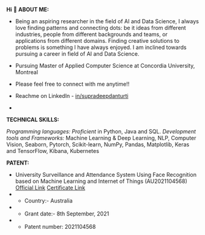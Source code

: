 **Hi** 👋
**ABOUT ME:**

 - Being an aspiring researcher in the field of AI and Data Science, I always love finding patterns and connecting dots: be it ideas from different industries, people from different backgrounds and teams, or applications from different domains. Finding creative solutions to problems is something I have always enjoyed. I am inclined towards pursuing a career in field of AI and Data Science.

 - Pursuing Master of Applied Computer Science at Concordia University, Montreal

 - Please feel free to connect with me anytime!!

 - Reachme on LinkedIn - [in/supradeepdanturti](https://www.linkedin.com/in/supradeepdanturti/)
 - 
**TECHNICAL SKILLS:**

*Programming languages: Proficient* in Python, Java and SQL.
*Development tools and Frameworks:* Machine Learning & Deep Learning, NLP, Computer Vision, Seaborn, Pytorch, Scikit-learn, NumPy, Pandas, Matplotlib, Keras and TensorFlow, Kibana, Kubernetes

**PATENT:**

 - University Surveillance and Attendance System Using Face Recognition based on Machine Learning and Internet of Things (AU2021104568) [Official Link](https://pericles.ipaustralia.gov.au/ols/auspat/applicationDetails.do?applicationNo=2021104568) [Certificate Link](https://drive.google.com/file/d/1DHJnc4gNnA59wOqnn1-RjottEf8Dkp_j/view)
 - - Country:- Australia
 - - Grant date:- 8th September, 2021
 - - Patent number: 2021104568
